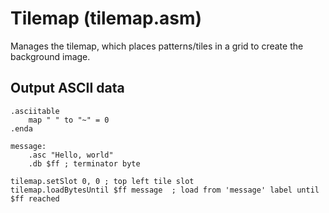 # Tilemap (tilemap.asm)

Manages the tilemap, which places patterns/tiles in a grid to create the background image.

## Output ASCII data

```
.asciitable
    map " " to "~" = 0
.enda

message:
    .asc "Hello, world"
    .db $ff ; terminator byte

tilemap.setSlot 0, 0 ; top left tile slot
tilemap.loadBytesUntil $ff message  ; load from 'message' label until $ff reached
```
